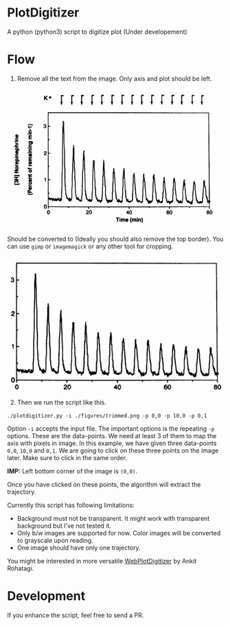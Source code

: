 # PlotDigitizer

A python (python3) script to digitize plot (Under developement)

# Flow

1. Remove all the text from the image. Only axis and plot should be left.

![This is from MacFadden and Koshland, PNAS 1990](./figures/original.png)

Should be converted to (Ideally you should also remove the top border). You can use `gimp`
or `imagemagick` or any other tool for cropping.

![](./figures/trimmed.png)

2. Then we run the script like this.

```
./plotdigitizer.py -i ./figures/trimmed.png -p 0,0 -p 10,0 -p 0,1
```

Option `-i` accepts the input file. The important options is the repeating `-p` options.
These are the data-points. We need at least 3 of them to map the axis with pixels in image.
In this example, we have given three data-points `0,0`, `10,0` and `0,1`. We are going to click 
on these three points on the image later. Make sure to click in the same order. 

__IMP:__ Left bottom corner of the  image is `(0,0)`. 

Once you have clicked on these points, the algorithm will extract the trajectory. 

Currently this script has following limitations:

- Background must not be transparent. It might work with transparent background but
  I've not tested it.
- Only b/w images are supported for now. Color images will be converted to grayscale upon reading.
- One image should have only one trajectory.

You might be interested in more versatile
[WebPlotDigitizer](https://automeris.io/WebPlotDigitizer/) by Ankit Rohatagi.

# Development

If you enhance the script, feel free to send a PR.
